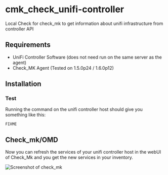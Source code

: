 # cmk_check_unifi-controller

Local Check for check_mk to get information about unifi infrastructure from controller API

## Requirements 

* UniFi Controller Software (does not need run on the same server as the agent)
* Check_MK Agent (Tested on 1.5.0p24 / 1.6.0p12)

## Installation

### Test

Running the command on the unifi controller host should give you something like this:
```
FIXME
```

## Check_mk/OMD

Now you can refresh the services of your unifi controller host in the webUI of Check_Mk and you get the new services in your inventory.


![Screenshot of check_mk](https://github.com/qgmgit/qgm-check_unifi/raw/master/readme/screenshot01.png)

